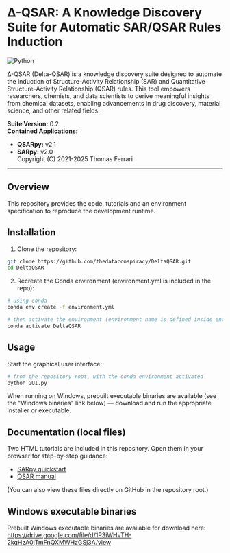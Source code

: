 # Δ-QSAR: A Knowledge Discovery Suite for Automatic SAR/QSAR Rules Induction

![Python](https://img.shields.io/badge/Python-100%25-green)

Δ-QSAR (Delta-QSAR) is a knowledge discovery suite designed to automate the induction of Structure-Activity Relationship (SAR) and Quantitative Structure-Activity Relationship (QSAR) rules. This tool empowers researchers, chemists, and data scientists to derive meaningful insights from chemical datasets, enabling advancements in drug discovery, material science, and other related fields.

**Suite Version:** 0.2  
**Contained Applications:**  
- **QSARpy:** v2.1  
- **SARpy:** v2.0  
Copyright (C) 2021-2025 Thomas Ferrari

---

## Overview

This repository provides the code, tutorials and an environment specification to reproduce the development runtime. 

## Installation

1. Clone the repository:
```bash
git clone https://github.com/thedataconspiracy/DeltaQSAR.git
cd DeltaQSAR
```

2. Recreate the Conda environment (environment.yml is included in the repo):
```bash
# using conda
conda env create -f environment.yml

# then activate the environment (environment name is defined inside environment.yml; default: DeltaQSAR)
conda activate DeltaQSAR
```

## Usage

Start the graphical user interface:
```bash
# from the repository root, with the conda environment activated
python GUI.py
```

When running on Windows, prebuilt executable binaries are available (see the "Windows binaries" link below) — download and run the appropriate installer or executable.

## Documentation (local files)

Two HTML tutorials are included in this repository. Open them in your browser for step-by-step guidance:

- [SARpy quickstart](https://thedataconspiracy.github.io/DeltaQSAR/SARpy2_Quickstart.html)
- [QSAR manual](https://thedataconspiracy.github.io/DeltaQSAR/QSARpy2_Manual.html)

(You can also view these files directly on GitHub in the repository root.)

## Windows executable binaries

Prebuilt Windows executable binaries are available for download here:
https://drive.google.com/file/d/1P3iWHvTH-2kqHzA0jTmFnQXMWHzGSj3A/view

